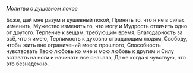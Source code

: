 *Молитва о душевном покое*

Боже, дай мне разум и душевный покой,
Принять то, что я не в силах изменить,
Мужество изменить то, что могу и
Мудрость отличить одно от другого.
Терпение к вещам, требующим время,
Благодарность за всё, что я имею,
Терпимость к духовно страдающим людям,
Свободу, чтобы жить вне ограничений моего прошлого,
Способность чувствовать Твою любовь ко мне и мою любовь к другим и
Силу вставать на ноги и начинать все сначала,
Даже когда я чувствую, что это безнадежно.
